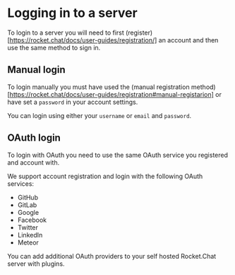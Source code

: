 # Logging in to a server

To login to a server you will need to first (register)[https://rocket.chat/docs/user-guides/registration/] an account and then use the same method to sign in.

## Manual login

To login manually you must have used the (manual registration method)[https://rocket.chat/docs/user-guides/registration#manual-registarion] or have set a `password` in your account settings.

You can login using either your `username` or `email` and `password`.

## OAuth login

To login with OAuth you need to use the same OAuth service you registered and account with.


We support account registration and login with the following OAuth services:

- GitHub
- GitLab
- Google
- Facebook
- Twitter
- LinkedIn
- Meteor

You can add additional OAuth providers to your self hosted Rocket.Chat server with plugins.
